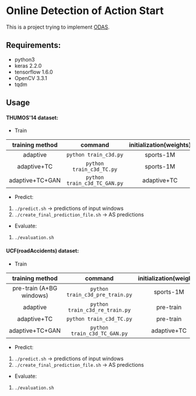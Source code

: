 # Online Detection of Action Start
This is a project trying to implement [ODAS][1].

## Requirements:
- python3
- keras 2.2.0
- tensorflow 1.6.0
- OpenCV 3.3.1
- tqdm

## Usage
#### THUMOS'14 dataset:

- Train

|   training method  | command | initialization(weights) |
|:-----------:|:---------------:|:----------:|
|   adaptive     | `python train_c3d.py`|  sports-1M   |
| adaptive+TC  | `python train_c3d_TC.py` |   sports-1M   |
| adaptive+TC+GAN  | `python train_c3d_TC_GAN.py`  |   adaptive+TC    |       
    
- Predict:
1. `./predict.sh` -> predictions of input windows 
2. `./create_final_prediction_file.sh` -> AS predictions

- Evaluate:
1. `./evaluation.sh`

#### UCF(roadAccidents) dataset:

- Train

|   training method  | command | initialization(weights) |
|:-----------:|:---------------:|:----------:|
| pre-train (A+BG windows)  | `python train_c3d_pre_train.py`  |   sports-1M   | 
|   adaptive     | `python train_c3d_re_train.py`|  pre-train  |
| adaptive+TC  | `python train_c3d_TC.py` |   pre-train   |
| adaptive+TC+GAN  | `python train_c3d_TC_GAN.py`  |   adaptive+TC    |       
    
- Predict:
1. `./predict.sh` -> predictions of input windows 
2. `./create_final_prediction_file.sh` -> AS predictions

- Evaluate:
1. `./evaluation.sh`

[1]:http://openaccess.thecvf.com/content_ECCV_2018/html/Zheng_Shou_Online_Detection_of_ECCV_2018_paper.html

